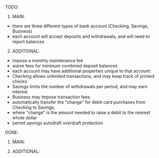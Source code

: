 TODO:
1. MAIN:
- there are three different types of bank account (Checking, Savings, Business)
- each account will accept deposits and withdrawals, and will need to report balances

2. ADDITIONAL:
- impose a monthly maintenance fee
- waive fees for minimum combined deposit balances
- each account may have additional properties unique to that account:
- Checking allows unlimited transactions, and may keep track of printed checks
- Savings limits the number of withdrawals per period, and may earn interest
- Business may impose transaction fees
- automatically transfer the "change" for debit card purchases from Checking to Savings,
- where "change" is the amount needed to raise a debit to the nearest whole dollar
- permit savings autodraft overdraft protection



DONE:
1. MAIN:

2. ADDITIONAL:
